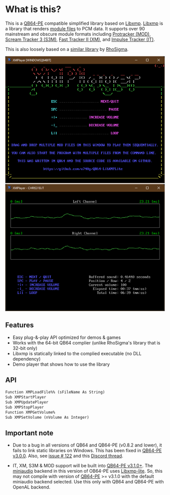 # What is this?

This is a [QB64-PE](https://github.com/QB64-Phoenix-Edition/QB64pe) compatible simplified library based on [Libxmp](https://github.com/libxmp/libxmp). [Libxmp](https://github.com/libxmp/libxmp) is a library that renders [module files](https://en.wikipedia.org/wiki/Module_file) to PCM data. It supports over 90 mainstream and obscure module formats including [Protracker (MOD)](https://en.wikipedia.org/wiki/MOD_(file_format)), [Scream Tracker 3 (S3M)](https://en.wikipedia.org/wiki/S3M_(file_format)), [Fast Tracker II (XM)](https://en.wikipedia.org/wiki/XM_(file_format)), and [Impulse Tracker (IT)](https://en.wikipedia.org/wiki/Impulse_Tracker#IT_file_format).

This is also loosely based on a [similar library](https://qb64phoenix.com/forum/showthread.php?tid=29) by [RhoSigma](https://github.com/RhoSigma-QB64).

![Screenshot](screenshots/screenshot1.png)
![Screenshot](screenshots/screenshot2.png)

## Features

- Easy plug-&-play API optimized for demos & games
- Works with the 64-bit QB64 complier (unlike RhoSigma's library that is 32-bit only)
- Libxmp is statically linked to the complied executable (no DLL dependency)
- Demo player that shows how to use the library

## API

```VB
Function XMPLoadFile%% (sFileName As String)
Sub XMPStartPlayer
Sub XMPUpdatePlayer
Sub XMPStopPlayer
Function XMPGetVolume%
Sub XMPSetVolume (nVolume As Integer)
```

## Important note

- Due to a bug in all versions of QB64 and QB64-PE (v0.8.2 and lower), it fails to link static libraries on Windows. This has been fixed in [QB64-PE v3.0.0](https://github.com/QB64-Phoenix-Edition/QB64pe/releases/). Also, see [issue # 122](https://github.com/QB64-Phoenix-Edition/QB64pe/issues/112) and this [Discord thread](https://discord.com/channels/975381912350752819/975383819848912926/985214420487655454).

- IT, XM, S3M & MOD support will be built into [QB64-PE v3.1.0+](https://github.com/QB64-Phoenix-Edition/QB64pe). The [miniaudio](https://miniaud.io/) backend in this version of OB64-PE uses [Libxmp-lite](https://github.com/libxmp/libxmp/tree/master/lite). So, this may not compile with version of [QB64-PE](https://github.com/QB64-Phoenix-Edition/QB64pe/releases/) >= v3.1.0 with the default miniaudio backend selected. Use this only with QB64 and QB64-PE with OpenAL backend.
